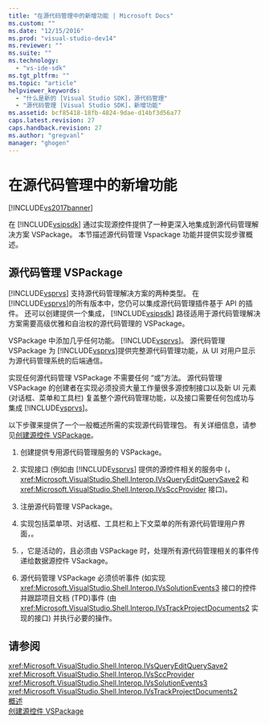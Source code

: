 ```yaml
---
title: "在源代码管理中的新增功能 | Microsoft Docs"
ms.custom: ""
ms.date: "12/15/2016"
ms.prod: "visual-studio-dev14"
ms.reviewer: ""
ms.suite: ""
ms.technology: 
  - "vs-ide-sdk"
ms.tgt_pltfrm: ""
ms.topic: "article"
helpviewer_keywords: 
  - "什么是新的 [Visual Studio SDK]，源代码管理"
  - "源代码管理 [Visual Studio SDK]，新增功能"
ms.assetid: bcf85418-18fb-4824-9dae-d14bf3d56a77
caps.latest.revision: 27
caps.handback.revision: 27
ms.author: "gregvanl"
manager: "ghogen"
---
```

# 在源代码管理中的新增功能
[!INCLUDE[vs2017banner](../../code-quality/includes/vs2017banner.md)]

在 [!INCLUDE[vsipsdk](../../extensibility/includes/vsipsdk_md.md)] 通过实现源控件提供了一种更深入地集成到源代码管理解决方案 VSPackage。  本节描述源代码管理 Vspackage 功能并提供实现步骤概述。  
  
## 源代码管理 VSPackage  
 [!INCLUDE[vsprvs](../../code-quality/includes/vsprvs_md.md)] 支持源代码管理解决方案的两种类型。  在 [!INCLUDE[vsprvs](../../code-quality/includes/vsprvs_md.md)]的所有版本中，您仍可以集成源代码管理插件基于 API 的插件。  还可以创建提供一个集成， [!INCLUDE[vsipsdk](../../extensibility/includes/vsipsdk_md.md)] 路径适用于源代码管理解决方案需要高级优雅和自治权的源代码管理的 VSPackage。  
  
 VSPackage 中添加几乎任何功能。 [!INCLUDE[vsprvs](../../code-quality/includes/vsprvs_md.md)]。  源代码管理 VSPackage 为 [!INCLUDE[vsprvs](../../code-quality/includes/vsprvs_md.md)]提供完整源代码管理功能，从 UI 对用户显示为源代码管理系统的后端通信。  
  
 实现任何源代码管理 VSPackage 不需要任何 “或”方法。  源代码管理 VSPackage 的创建者在实现必须投资大量工作量很多源控制接口以及新 UI 元素 \(对话框、菜单和工具栏\) 复盖整个源代码管理功能，以及接口需要任何包成功与集成 [!INCLUDE[vsprvs](../../code-quality/includes/vsprvs_md.md)]。  
  
 以下步骤来提供了一个一般概述所需的实现源代码管理包。  有关详细信息，请参见[创建源控件 VSPackage](../../extensibility/internals/creating-a-source-control-vspackage.md)。  
  
1.  创建提供专用源代码管理服务的 VSPackage。  
  
2.  实现接口 \(例如由 [!INCLUDE[vsprvs](../../code-quality/includes/vsprvs_md.md)] 提供的源控件相关的服务中 \(， <xref:Microsoft.VisualStudio.Shell.Interop.IVsQueryEditQuerySave2> 和 <xref:Microsoft.VisualStudio.Shell.Interop.IVsSccProvider> 接口\)。  
  
3.  注册源代码管理 VSPackage。  
  
4.  实现包括菜单项、对话框、工具栏和上下文菜单的所有源代码管理用户界面，。  
  
5.  ，它是活动的，且必须由 VSPackage 时，处理所有源代码管理相关的事件传递给数据源控件 VSackage。  
  
6.  源代码管理 VSPackage 必须侦听事件 \(如实现 <xref:Microsoft.VisualStudio.Shell.Interop.IVsSolutionEvents3> 接口的控件并跟踪项目文档 \(TPD\)事件 \(由 <xref:Microsoft.VisualStudio.Shell.Interop.IVsTrackProjectDocuments2> 实现的接口\) 并执行必要的操作。  
  
## 请参阅  
 <xref:Microsoft.VisualStudio.Shell.Interop.IVsQueryEditQuerySave2>   
 <xref:Microsoft.VisualStudio.Shell.Interop.IVsSccProvider>   
 <xref:Microsoft.VisualStudio.Shell.Interop.IVsSolutionEvents3>   
 <xref:Microsoft.VisualStudio.Shell.Interop.IVsTrackProjectDocuments2>   
 [概述](../../extensibility/internals/source-control-integration-overview.md)   
 [创建源控件 VSPackage](../../extensibility/internals/creating-a-source-control-vspackage.md)